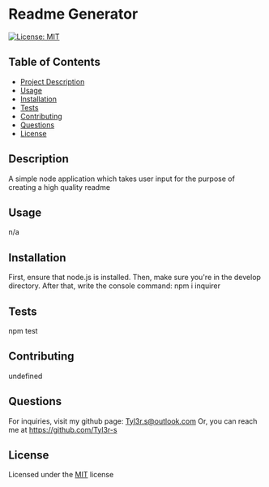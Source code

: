 
# Readme Generator 

[![License: MIT](https://img.shields.io/badge/License-MIT-yellow.svg)](https://opensource.org/license/MIT)

## Table of Contents
  - [Project Description](#Description)
  - [Usage](#Usage)
  - [Installation](#Installation)
  - [Tests](#Tests)
  - [Contributing](#Contributing)
  - [Questions](#Questions)
  - [License](#License)

## Description
A simple node application which takes user input for the purpose of creating a high quality readme

## Usage
n/a

## Installation
First, ensure that node.js is installed. Then, make sure you're in the develop directory. After that, write the console command: npm i inquirer

## Tests
npm test

## Contributing
undefined

## Questions
For inquiries, visit my github page: Tyl3r.s@outlook.com 
Or, you can reach me at https://github.com/Tyl3r-s 

## License
Licensed under the [MIT](https://choosealicense.com/licenses/mit/) license